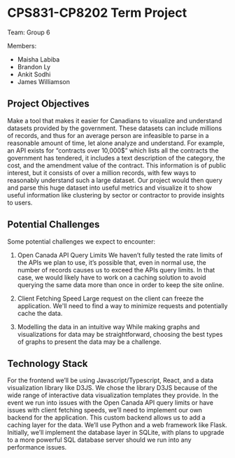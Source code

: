 # CPS831-CP8202 Term Project

Team: Group 6

Members:

- Maisha Labiba
- Brandon Ly
- Ankit Sodhi
- James Williamson

## Project Objectives

Make a tool that makes it easier for Canadians to visualize and understand datasets provided by the government. These datasets can include millions of records, and thus for an average person are infeasible to parse in a reasonable amount of time, let alone analyze and understand.
For example, an API exists for “contracts over 10,000$” which lists all the contracts the
government has tendered, it includes a text description of the category, the cost, and the
amendment value of the contract. This information is of public interest, but it consists of over a
million records, with few ways to reasonably understand such a large dataset. Our project would
then query and parse this huge dataset into useful metrics and visualize it to show useful
information like clustering by sector or contractor to provide insights to users.

## Potential Challenges

Some potential challenges we expect to encounter:

 1. Open Canada API Query Limits
  We haven’t fully tested the rate limits of the APIs we plan to use, it’s possible that,
even in normal use, the number of records causes us to exceed the APIs query limits.
In that case, we would likely have to work on a caching solution to avoid querying the
same data more than once in order to keep the site online.

 2. Client Fetching Speed
  Large request on the client can freeze the application. We'll need to find a way to minimize requests and potentially cache the data.

 3. Modelling the data in an intuitive way
  While making graphs and visualizations for data may be straightforward, choosing the best types of graphs to present the data may be a challenge.

## Technology Stack

For the frontend we’ll be using Javascript/Typescript, React, and a data visualization library like D3JS. We chose the library D3JS because of the wide range of interactive data visualization templates they provide.
In the event we run into issues with the Open Canada API query limits or have issues with client fetching speeds, we’ll need to implement our own backend for the application. This custom backend allows us to add a caching layer for the data. We’ll use Python and a web framework like Flask. Initially, we’ll implement the database layer in SQLite, with plans to upgrade to a more powerful SQL database server should we run into any performance issues.
